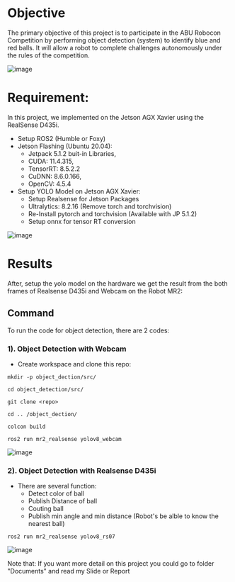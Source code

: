 # Objective
The primary objective of this project is to participate in the ABU Robocon Competition by performing object detection (system) to identify blue and red balls. It will allow a robot to complete challenges autonomously under the rules of the competition.

![image](https://github.com/user-attachments/assets/53473a15-916c-4e06-b24f-91d6371683a4)

# Requirement:
In this project, we implemented on the Jetson AGX Xavier using the RealSense D435i.
+ Setup ROS2 (Humble or Foxy)
+ Jetson Flashing (Ubuntu 20.04):
  + Jetpack 5.1.2 buit-in Libraries,
  + CUDA: 11.4.315,
  + TensorRT: 8.5.2.2
  + CuDNN: 8.6.0.166,
  + OpenCV: 4.5.4
+ Setup YOLO Model on Jetson AGX Xavier:
  + Setup Realsense for Jetson Packages
  + Ultralytics: 8.2.16 (Remove torch and torchvision)
  + Re-Install pytorch and torchvision (Available with JP 5.1.2)
  + Setup onnx for tensor RT conversion
  
![image](https://github.com/user-attachments/assets/6b9b9117-2216-449b-bacc-f67eb52cabc6)

# Results
After, setup the yolo model on the hardware we get the result from the both frames of Realsense D435i and Webcam on the Robot MR2:

## Command
To run the code for object detection, there are 2 codes:
### 1). Object Detection with Webcam
+ Create workspace and clone this repo:
```
mkdir -p object_dection/src/
```

```
cd object_detection/src/
```
```
git clone <repo>
```

```
cd .. /object_dection/
```

```
colcon build
```

```
ros2 run mr2_realsense yolov8_webcam
```
![image](https://github.com/user-attachments/assets/6cdd9f89-618d-4182-9b6f-fdcfb163f9ee)

### 2). Object Detection with Realsense D435i
+ There are several function:
  + Detect color of ball
  + Publish Distance of ball
  + Couting ball
  + Publish min angle and min distance (Robot's be alble to know the nearest ball)

```
ros2 run mr2_realsense yolov8_rs07
```
![image](https://github.com/user-attachments/assets/e364f401-5168-4c68-bf47-5686191615ff)

Note that: If you want more detail on this project you could go to folder "Documents" and read my Slide or Report
